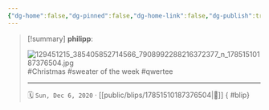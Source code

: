 ```yaml
---
{"dg-home":false,"dg-pinned":false,"dg-home-link":false,"dg-publish":true,"type":"blip","disabled rules":["yaml-title","yaml-title-alias","file-name-heading"],"title":"philipp on instagram @ 2020-12-06","created-date":"2020-12-06T06:08:00","updated-date":"2025-05-02T17:43:07","dg-path":"blips/17851510187376504.md","permalink":"/blips/17851510187376504/","dgPassFrontmatter":true,"created":"2020-12-06T06:08:00","updated":"2025-05-02T17:43:07"}
---
```


> [!summary] **philipp**:
>
> ![129451215_385405852714566_7908992288216372377_n_17851510187376504.jpg](/img/user/attachments/129451215_385405852714566_7908992288216372377_n_17851510187376504.jpg)
> #Christmas #sweater of the week #qwertee
> - - -
>
> 🗓️ `Sun, Dec 6, 2020` · [[public/blips/17851510187376504\|🔗]]
{ #blip}

